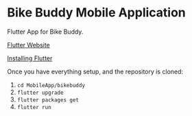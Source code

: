# Bike Buddy Mobile Application

Flutter App for Bike Buddy.

[Flutter Website ](https://flutter.io/)

[Installing Flutter](https://flutter.io/docs/get-started/install)

Once you have everything setup, and the repository is cloned:


1. `cd MobileApp/bikebuddy`
2. `flutter upgrade`
3. `flutter packages get`
4. `flutter run`
